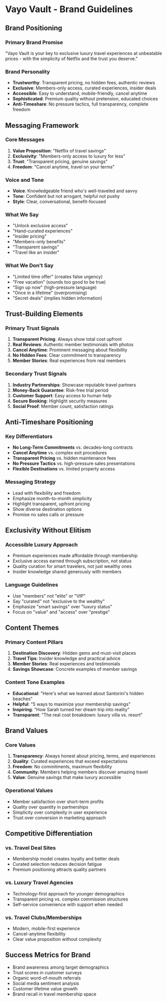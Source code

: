 # Vayo Vault - Brand Guidelines

## Brand Positioning

### Primary Brand Promise
"Vayo Vault is your key to exclusive luxury travel experiences at unbeatable prices - with the simplicity of Netflix and the trust you deserve."

### Brand Personality
- **Trustworthy**: Transparent pricing, no hidden fees, authentic reviews
- **Exclusive**: Members-only access, curated experiences, insider deals
- **Accessible**: Easy to understand, mobile-friendly, cancel anytime
- **Sophisticated**: Premium quality without pretension, educated choices
- **Anti-Timeshare**: No pressure tactics, full transparency, complete freedom

## Messaging Framework

### Core Messages
1. **Value Proposition**: "Netflix of travel savings"
2. **Exclusivity**: "Members-only access to luxury for less"
3. **Trust**: "Transparent pricing, genuine savings"
4. **Freedom**: "Cancel anytime, travel on your terms"

### Voice and Tone
- **Voice**: Knowledgeable friend who's well-traveled and savvy
- **Tone**: Confident but not arrogant, helpful not pushy
- **Style**: Clear, conversational, benefit-focused

### What We Say
- "Unlock exclusive access"
- "Hand-curated experiences"
- "Insider pricing"
- "Members-only benefits"
- "Transparent savings"
- "Travel like an insider"

### What We Don't Say
- "Limited time offer" (creates false urgency)
- "Free vacation" (sounds too good to be true)
- "Sign up now" (high-pressure language)
- "Once in a lifetime" (overpromising)
- "Secret deals" (implies hidden information)

## Trust-Building Elements

### Primary Trust Signals
1. **Transparent Pricing**: Always show total cost upfront
2. **Real Reviews**: Authentic member testimonials with photos
3. **Cancel Anytime**: Prominent messaging about flexibility
4. **No Hidden Fees**: Clear commitment to transparency
5. **Member Stories**: Real experiences from real members

### Secondary Trust Signals
1. **Industry Partnerships**: Showcase reputable travel partners
2. **Money-Back Guarantee**: Risk-free trial period
3. **Customer Support**: Easy access to human help
4. **Secure Booking**: Highlight security measures
5. **Social Proof**: Member count, satisfaction ratings

## Anti-Timeshare Positioning

### Key Differentiators
- **No Long-Term Commitments** vs. decades-long contracts
- **Cancel Anytime** vs. complex exit procedures  
- **Transparent Pricing** vs. hidden maintenance fees
- **No Pressure Tactics** vs. high-pressure sales presentations
- **Flexible Destinations** vs. limited property access

### Messaging Strategy
- Lead with flexibility and freedom
- Emphasize month-to-month simplicity
- Highlight transparent, upfront pricing
- Show diverse destination options
- Promise no sales calls or pressure

## Exclusivity Without Elitism

### Accessible Luxury Approach
- Premium experiences made affordable through membership
- Exclusive access earned through subscription, not status
- Quality curation for smart travelers, not just wealthy ones
- Insider knowledge shared generously with members

### Language Guidelines
- Use "members" not "elite" or "VIP"
- Say "curated" not "exclusive to the wealthy"  
- Emphasize "smart savings" over "luxury status"
- Focus on "value" and "access" over "prestige"

## Content Themes

### Primary Content Pillars
1. **Destination Discovery**: Hidden gems and must-visit places
2. **Travel Tips**: Insider knowledge and practical advice
3. **Member Stories**: Real experiences and testimonials
4. **Savings Showcase**: Concrete examples of member savings

### Content Tone Examples
- **Educational**: "Here's what we learned about Santorini's hidden beaches"
- **Helpful**: "5 ways to maximize your membership savings"
- **Inspiring**: "How Sarah turned her dream trip into reality"
- **Transparent**: "The real cost breakdown: luxury villa vs. resort"

## Brand Values

### Core Values
1. **Transparency**: Always honest about pricing, terms, and experiences
2. **Quality**: Curated experiences that exceed expectations
3. **Freedom**: No commitments, maximum flexibility
4. **Community**: Members helping members discover amazing travel
5. **Value**: Genuine savings that make luxury accessible

### Operational Values
- Member satisfaction over short-term profits
- Quality over quantity in partnerships
- Simplicity over complexity in user experience
- Trust over conversion in marketing approach

## Competitive Differentiation

### vs. Travel Deal Sites
- Membership model creates loyalty and better deals
- Curated selection reduces decision fatigue
- Premium positioning attracts quality partners

### vs. Luxury Travel Agencies
- Technology-first approach for younger demographics
- Transparent pricing vs. complex commission structures
- Self-service convenience with support when needed

### vs. Travel Clubs/Memberships
- Modern, mobile-first experience
- Cancel-anytime flexibility
- Clear value proposition without complexity

## Success Metrics for Brand
- Brand awareness among target demographics
- Trust scores in customer surveys
- Organic word-of-mouth referrals
- Social media sentiment analysis
- Customer lifetime value growth
- Brand recall in travel membership space